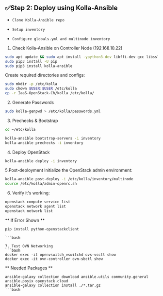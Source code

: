 ## ✅Step 2: Deploy using Kolla-Ansible

- `Clone Kolla-Ansible repo`

- `Setup inventory`

- `Configure globals.yml and multinode inventory`
  
1. Check Kolla-Ansible on Controller Node (192.168.10.22)
```bash
sudo apt update && sudo apt install -ypython3-dev libffi-dev gcc libssl-dev git `optional`
sudo pip3 install -U pip
sudo pip3 install kolla-ansible
```

Create required directories and configs:

```bash
sudo mkdir -p /etc/kolla
sudo chown $USER:$USER /etc/kolla
cp -r IaaS-OpenStack-Ch/kolla /etc/kolla/
```

2.  Generate Passwords
```bash
sudo kolla-genpwd > /etc/kolla/passwords.yml
```

3. Prechecks & Bootstrap
```bash
cd ~/etc/kolla

kolla-ansible bootstrap-servers -i inventory
kolla-ansible prechecks -i inventory
```

4. Deploy OpenStack

```bash
kolla-ansible deploy -i inventory
```

5.Post-deployment
Initialize the OpenStack admin environment:
```bash
kolla-ansible post-deploy -i /etc/kolla/inventory/multinode
source /etc/kolla/admin-openrc.sh
```

6. Verify it's working:

```bash
openstack compute service list
openstack network agent list
openstack network list
```
** If Error Shown **
```
pip install python-openstackclient

```bash

7. Test OVN Networking
```bash
docker exec -it openvswitch_vswitchd ovs-vsctl show
docker exec -it ovn-controller ovn-sbctl show
```


** Needed Packages **
```
ansible-galaxy collection download ansible.utils community.general ansible.posix openstack.cloud
ansible-galaxy collection install ./*.tar.gz
```bash



